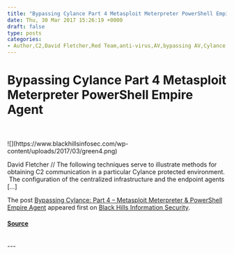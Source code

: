 ```yaml
---
title: "Bypassing Cylance Part 4 Metasploit Meterpreter PowerShell Empire Agent"
date: Thu, 30 Mar 2017 15:26:19 +0000
draft: false
type: posts
categories: 
- Author,C2,David Fletcher,Red Team,anti-virus,AV,bypassing AV,Cylance,Cylance Bypass,metasploit meterpreter,PowerShell,PowerShell Empire Agent
---
```

# Bypassing Cylance Part 4 Metasploit Meterpreter PowerShell Empire Agent

<br/>

<br/>
![](https://www.blackhillsinfosec.com/wp-content/uploads/2017/03/green4.png)

David Fletcher // The following techniques serve to illustrate methods for obtaining C2 communication in a particular Cylance protected environment.  The configuration of the centralized infrastructure and the endpoint agents \[…\]

The post [Bypassing Cylance: Part 4 – Metasploit Meterpreter & PowerShell Empire Agent](https://www.blackhillsinfosec.com/bypassing-cylance-part-4-metasploit-meterpreter-powershell-empire-agent/) appeared first on [Black Hills Information Security](https://www.blackhillsinfosec.com).

#### [Source](https://www.blackhillsinfosec.com/bypassing-cylance-part-4-metasploit-meterpreter-powershell-empire-agent/)

<br/>
---
